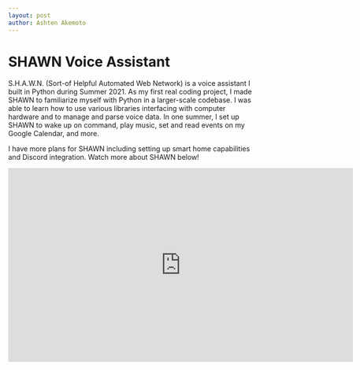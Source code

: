 ```yaml
---
layout: post
author: Ashten Akemoto
---
```


# SHAWN Voice Assistant

S.H.A.W.N. (Sort-of Helpful Automated Web Network) is a voice assistant I built in Python during Summer 2021. As my first real coding project, I made SHAWN to familiarize myself with Python in a larger-scale codebase. I was able to learn how to use various libraries interfacing with computer hardware and to manage and parse voice data. In one summer, I set up SHAWN to wake up on command, play music, set and read events on my Google Calendar, and more. 

I have more plans for SHAWN including setting up smart home capabilities and Discord integration. Watch more about SHAWN below!

<div style="text-align:center;">
  <iframe width="700" height="394" src=https://www.youtube.com/embed/T1slwQKglls" title="YouTube video player" frameborder="0" allow="accelerometer; autoplay;   clipboard-write; encrypted-media; gyroscope; picture-in-picture" allowfullscreen></iframe>
</div>
